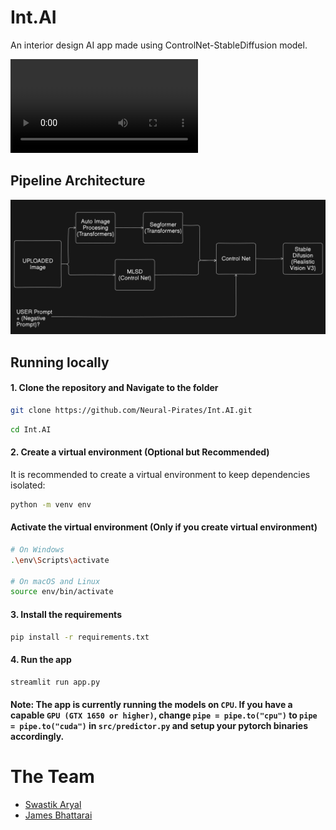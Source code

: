 # Int.AI

An interior design AI app made using ControlNet-StableDiffusion model.

![](./readme_images/Int.AI.mp4)

## Pipeline Architecture

![](./readme_images/arch.png)

## Running locally

#### 1. Clone the repository and Navigate to the folder

```sh
git clone https://github.com/Neural-Pirates/Int.AI.git

```
```sh
cd Int.AI
```

#### 2. Create a virtual environment (Optional but Recommended)

It is recommended to create a virtual environment to keep dependencies isolated:
```sh
python -m venv env
```

####  Activate the virtual environment (Only if you create virtual environment)

```sh
# On Windows
.\env\Scripts\activate

# On macOS and Linux
source env/bin/activate
```

#### 3. Install the requirements

```sh
pip install -r requirements.txt
```

#### 4. Run the app

```sh
streamlit run app.py
```

#### Note: The app is currently running the models on `CPU`. If you have a capable `GPU (GTX 1650 or higher)`, change `pipe = pipe.to("cpu")` to `pipe = pipe.to("cuda")` in `src/predictor.py` and setup your pytorch binaries accordingly.

# The Team

- [Swastik Aryal](https://github.com/Swastik-Aryal)
- [James Bhattarai](https://github.com/jamesii-b)

